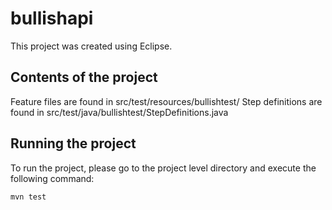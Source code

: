 # bullishapi

This project was created using Eclipse. 

## Contents of the project
Feature files are found in src/test/resources/bullishtest/ 
Step definitions are found in src/test/java/bullishtest/StepDefinitions.java

## Running the project
To run the project, please go to the project level directory and execute the following command:
```
mvn test
```
